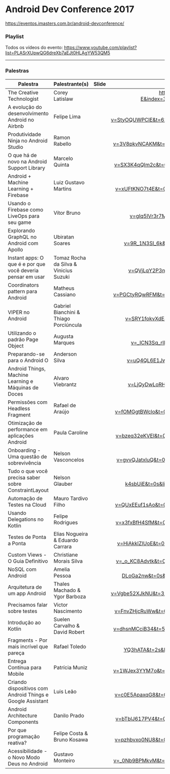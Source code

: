 # Android Dev Conference 2017

https://eventos.imasters.com.br/android-devconference/

### Playlist
Todos os vídeos do evento: https://www.youtube.com/playlist?list=PLASrXUpwQG6dreXb7aEJt0HLAgYW53QM5

 ------------

### Palestras
Palestra | Palestrante(s) | Slide | Vídeo
-------- | -------------- |:-----:|:-----:
 The Creative Technologist | Corey Latislaw | | https://www.youtube.com/watch?v=-Kqcp1BBl-E&index=39&list=PLASrXUpwQG6dreXb7aEJt0HLAgYW53QM5
 A evolução do desenvolvimento Android no Airbnb | Felipe Lima | | https://www.youtube.com/watch?v=StyOQUWPClE&t=623s&list=PLASrXUpwQG6dreXb7aEJt0HLAgYW53QM5&index=37
 Produtividade Ninja no Android Studio | Ramon Rabello | | https://www.youtube.com/watch?v=3V8pkvNCAKM&t=0s&list=PLASrXUpwQG6dreXb7aEJt0HLAgYW53QM5&index=34
 O que há de novo na Android Support Library | Marcelo Quinta | | https://www.youtube.com/watch?v=SX3K4qQIm2c&t=0s&list=PLASrXUpwQG6dreXb7aEJt0HLAgYW53QM5&index=35
 Android + Machine Learning + Firebase | Luiz Gustavo Martins | | https://www.youtube.com/watch?v=xUFtKNO7t4E&t=0s&list=PLASrXUpwQG6dreXb7aEJt0HLAgYW53QM5&index=36
 Usando o Firebase como LiveOps para seu game | Vítor Bruno |  |  https://www.youtube.com/watch?v=gIq5lVr3r7M&t=0s&list=PLASrXUpwQG6dreXb7aEJt0HLAgYW53QM5
 Explorando GraphQL no Android com Apollo | Ubiratan Soares |  |  https://www.youtube.com/watch?v=9R_1N3SI_6k&t=2264s&list=PLASrXUpwQG6dreXb7aEJt0HLAgYW53QM5
 Instant apps: O que é e por que você deveria pensar em usar | Tomaz Rocha da Silva & Vinicius Suzuki  |  |  https://www.youtube.com/watch?v=QVjLqY2P3nk&t=0s&list=PLASrXUpwQG6dreXb7aEJt0HLAgYW53QM5
 Coordinators pattern para Android | Matheus Cassiano  |  | https://www.youtube.com/watch?v=PGCtyRQwRFM&t=0s&list=PLASrXUpwQG6dreXb7aEJt0HLAgYW53QM5&index=12
 VIPER no Android | Gabriel Bianchini & Thiago Porciúncula | | https://www.youtube.com/watch?v=SRY1fokvXdE&t=920s&list=PLASrXUpwQG6dreXb7aEJt0HLAgYW53QM5
 Utilizando o padrão Page Object | Augusta Marques | | https://www.youtube.com/watch?v=_ICN3Sq_rII&t=0s&list=PLASrXUpwQG6dreXb7aEJt0HLAgYW53QM5
 Preparando-se para o Android O | Anderson Silva | | https://www.youtube.com/watch?v=uQ4QL6E1Jws&t=0s&list=PLASrXUpwQG6dreXb7aEJt0HLAgYW53QM5
 Android Things, Machine Learning e Máquinas de Doces | Alvaro Viebrantz | | https://www.youtube.com/watch?v=LjQyDwLoRHs&t=0s&list=PLASrXUpwQG6dreXb7aEJt0HLAgYW53QM5
 Permissões com Headless Fragment | Rafael de Araújo | | https://www.youtube.com/watch?v=fOMGgtBWclo&t=0s&list=PLASrXUpwQG6dreXb7aEJt0HLAgYW53QM5&index=17
 Otimização de performance em aplicações Android | Paula Caroline | | https://www.youtube.com/watch?v=bzeq32eKVEI&t=0s&list=PLASrXUpwQG6dreXb7aEJt0HLAgYW53QM5&index=18
 Onboarding - Uma questão de sobrevivência | Nelson Vasconcelos | | https://www.youtube.com/watch?v=gvvQJatxluQ&t=0s&list=PLASrXUpwQG6dreXb7aEJt0HLAgYW53QM5&index=19
 Tudo o que você precisa saber sobre ConstraintLayout | Nelson Glauber | | https://www.youtube.com/watch?v=YSz-k4sbUiE&t=0s&list=PLASrXUpwQG6dreXb7aEJt0HLAgYW53QM5&index=20
 Automação de Testes na Cloud | Mauro Tardivo Filho | | https://www.youtube.com/watch?v=QUxEEuf1sAo&t=0s&list=PLASrXUpwQG6dreXb7aEJt0HLAgYW53QM5&index=21
 Usando Delegations no Kotlin | Felipe Rodrigues | | https://www.youtube.com/watch?v=x3fxBfH4SfM&t=0s&list=PLASrXUpwQG6dreXb7aEJt0HLAgYW53QM5&index=22
 Testes de Ponta a Ponta | Elias Nogueira & Eduardo Carrara | | https://www.youtube.com/watch?v=HiAkklZIUoE&t=0s&list=PLASrXUpwQG6dreXb7aEJt0HLAgYW53QM5&index=23
 Custom Views - O Guia Definitivo | Christiane Morais Silva | | https://www.youtube.com/watch?v=_o_KC8Advtk&t=0s&list=PLASrXUpwQG6dreXb7aEJt0HLAgYW53QM5&index=24
 NoSQL com Android | Amelia Pessoa | | https://www.youtube.com/watch?v=dV-DLoGa2nw&t=0s&list=PLASrXUpwQG6dreXb7aEJt0HLAgYW53QM5&index=25
 Arquitetura de um app Android | Thales Machado & Ygor Barboza | | https://www.youtube.com/watch?v=Vgbe52XJkNU&t=322s&list=PLASrXUpwQG6dreXb7aEJt0HLAgYW53QM5&index=26
 Precisamos falar sobre testes | Victor Nascimento | | https://www.youtube.com/watch?v=FnvZHjcRuWw&t=0s&list=PLASrXUpwQG6dreXb7aEJt0HLAgYW53QM5&index=27
 Introdução ao Kotlin | Suelen Carvalho & David Robert | | https://www.youtube.com/watch?v=dhsnMCciB34&t=54s&list=PLASrXUpwQG6dreXb7aEJt0HLAgYW53QM5&index=28
 Fragments - Por mais incrível que pareça | Rafael Toledo | | https://www.youtube.com/watch?v=OiA-YQ3hATA&t=2s&list=PLASrXUpwQG6dreXb7aEJt0HLAgYW53QM5&index=29
 Entrega Contínua para Mobile | Patrícia Muniz | | https://www.youtube.com/watch?v=1WJex3YYM7o&t=0s&list=PLASrXUpwQG6dreXb7aEJt0HLAgYW53QM5&index=30
 Criando dispositivos com Android Things e Google Assistant | Luis Leão | | https://www.youtube.com/watch?v=c0E5ApaxqG8&t=0s&list=PLASrXUpwQG6dreXb7aEJt0HLAgYW53QM5&index=31
 Android Architecture Components | Danilo Prado | | https://www.youtube.com/watch?v=bTblJ617PV4&t=0s&list=PLASrXUpwQG6dreXb7aEJt0HLAgYW53QM5&index=32
 Por que programação reativa? | Felipe Costa & Bruno Kosawa | | https://www.youtube.com/watch?v=pzhbvxo0NU8&t=0s&list=PLASrXUpwQG6dreXb7aEJt0HLAgYW53QM5&index=33
 Acessibilidade - o Novo Modo Deus no Android | Gustavo Monteiro | | https://www.youtube.com/watch?v=_0Nb9BPMkvM&t=0s&list=PLASrXUpwQG6dreXb7aEJt0HLAgYW53QM5&index=38
